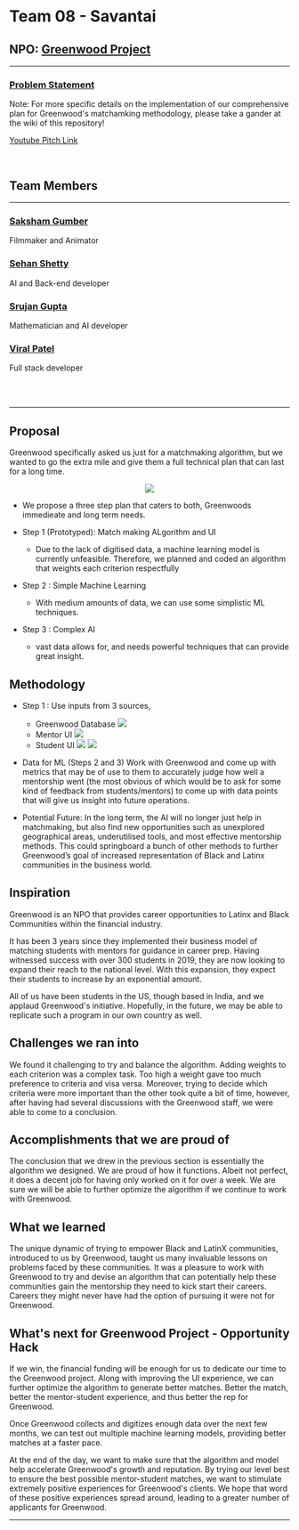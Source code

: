 # Team 08 - Savantai

## NPO: [Greenwood Project](http://greenwoodproject.org/)
----

### [Problem Statement](https://www.ohack.org/hackathon/non-profits#h.md91u6f5t17s)

Note: For more specific details on the implementation of our comprehensive plan for Greenwood's matchamking methodology, please take a gander at the wiki of this repository!

[Youtube Pitch Link](https://github.com/2020-opportunity-hack) 

<br />

## Team Members
----
### [Saksham Gumber](https://github.com/sakg)
Filmmaker and Animator

### [Sehan Shetty](https://github.com/yttehs123)
AI and Back-end developer

### [Srujan Gupta](https://github.com/notsrujangupta)
Mathematician and AI developer

### [Viral Patel](https://github.com/patelviralb)
Full stack developer



<br />

<br />

----

## Proposal
Greenwood specifically asked us just for a matchmaking algorithm, but we wanted to go the extra mile and give them a full technical plan that can last for a long time.

<p align="center">
<img src="https://en.meming.world/images/en/thumb/4/4a/Modern_Problems_Require_Modern_Solutions.jpg/300px-Modern_Problems_Require_Modern_Solutions.jpg">
</p>

- We propose a three step plan that caters to both, Greenwoods immedieate and long term needs.

- Step 1 (Prototyped): Match making ALgorithm and UI
  - Due to the lack of digitised data, a machine learning model is currently unfeasible. Therefore, we planned and coded an algorithm that weights each criterion respectfully

- Step 2 : Simple Machine Learning
  - With medium amounts of data, we can use some simplistic ML techniques.

- Step 3 : Complex AI
  - vast data allows for, and needs powerful techniques that can provide great insight.

## Methodology

- Step 1 :
   Use inputs from 3 sources, 
   - Greenwood Database
     <img src="https://user-images.githubusercontent.com/14848333/99937579-17a08800-2d8c-11eb-89ab-d67893fb2115.png">
   - Mentor UI
     <img src="https://user-images.githubusercontent.com/14848333/99937638-330b9300-2d8c-11eb-8a4d-90d938af4e56.png">
   - Student UI
     <img src="https://user-images.githubusercontent.com/14848333/99937651-3acb3780-2d8c-11eb-9037-1d48a2062958.png">
     <img src="https://user-images.githubusercontent.com/14848333/99948956-445e9a80-2da0-11eb-9fa5-ae3546f8b3ef.png">

- Data for ML (Steps 2 and 3)
    Work with Greenwood and come up with metrics that may be of use to them to accurately judge how well a mentorship went (the most obvious of which would be to ask for some kind of feedback from students/mentors) to come up with data points that will give us insight into future operations.

- Potential Future:
    In the long term, the AI will no longer just help in matchmaking, but also find new opportunities such as unexplored geographical areas, underutilised tools, and most effective mentorship methods. This could springboard a bunch of other methods to further Greenwood’s goal of increased representation of Black and Latinx communities in the business world.

## Inspiration

Greenwood is an NPO that provides career opportunities to Latinx and Black Communities within the financial industry.

It has been 3 years since they implemented their business model of matching students with mentors for guidance in career prep. Having witnessed success with over 300 students in 2019, they are now looking to expand their reach to the national level. With this expansion, they expect their students to increase by an exponential amount. 

All of us have been students in the US, though based in India, and we applaud Greenwood's initiative. Hopefully, in the future, we may be able to replicate such a program in our own country as well.
  
## Challenges we ran into

We found it challenging to try and balance the algorithm. Adding weights to each criterion was a complex task. Too high a weight gave too much preference to criteria and visa versa. Moreover, trying to decide which criteria were more important than the other took quite a bit of time, however, after having had several discussions with the Greenwood staff, we were able to come to a conclusion.

## Accomplishments that we are proud of

The conclusion that we drew in the previous section is essentially the algorithm we designed. We are proud of how it functions. Albeit not perfect, it does a decent job for having only worked on it for over a week. We are sure we will be able to further optimize the algorithm if we continue to work with Greenwood.

## What we learned

The unique dynamic of trying to empower Black and LatinX communities, introduced to us by Greenwood, taught us many invaluable lessons on problems faced by these communities. It was a pleasure to work with Greenwood to try and devise an algorithm that can potentially help these communities gain the mentorship they need to kick start their careers. Careers they might never have had the option of pursuing it were not for Greenwood.

## What's next for Greenwood Project - Opportunity Hack

If we win, the financial funding will be enough for us to dedicate our time to the Greenwood project. Along with improving the UI experience, we can further optimize the algorithm to generate better matches. Better the match, better the mentor-student experience, and thus better the rep for Greenwood.

Once Greenwood collects and digitizes enough data over the next few months, we can test out multiple machine learning models, providing better matches at a faster pace. 

At the end of the day, we want to make sure that the algorithm and model help accelerate Greenwood's growth and reputation. By trying our level best to ensure the best possible mentor-student matches, we want to stimulate extremely positive experiences for Greenwood's clients. We hope that word of these positive experiences spread around, leading to a greater number of applicants for Greenwood. 

----
